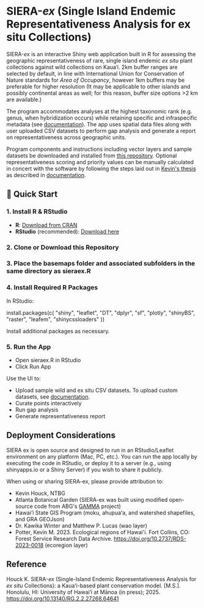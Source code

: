# SIERA-*ex* (Single Island Endemic Representativeness Analysis for ex situ Collections) 
SIERA-*ex* is an interactive Shiny web application built in R for assessing the geographic representativeness of rare, single island endemic *ex situ* plant collections against wild collections on Kaua‘i. 2km buffer ranges are selected by default, in line with International Union for Conservation of Nature standards for *Area of Occupancy*, however 1km buffers may be preferable for higher resolution (It may be applicable to other islands and possibly continental areas as well; for this reason, buffer size options >2 km are available.) 

The program accommodates analyses at the highest taxonomic rank (e.g. genus, when hybridization occurs) while retaining specific and infraspecific metadata (see [documentation](https://github.com/plantrecords/sieraex/blob/main/comprehensive_instructions.md#siera-ex-documentation)). The app uses spatial data files along with user uploaded CSV datasets to perform gap analysis and generate a report on representativeness across geographic units. 

Program components and instructions including vector layers and sample datasets be downloaded and installed from [this repository](https://github.com/plantrecords/sieraex). Optional representativeness scoring and priority values can be manually calculated in concert with the software by following the steps laid out in [Kevin's thesis](https://doi.org/10.13140/RG.2.2.27268.64641) as described in [documentation](https://github.com/plantrecords/sieraex/blob/main/comprehensive_instructions.md#siera-ex-documentation). 

## 🚀 Quick Start

### 1. Install R & RStudio
- **R**: [Download from CRAN](http://cran.r-project.org)  
- **RStudio** (recommended): [Download here](https://posit.co/download/rstudio-desktop)

### 2. Clone or Download this Repository
### 3. Place the basemaps folder and associated subfolders in the same directory as sieraex.R
### 4. Install Required R Packages

In RStudio:

install.packages(c(
  "shiny", "leaflet", "DT", "dplyr", "sf",
  "plotly", "shinyBS", "raster", "leafem", "shinycssloaders"
))

Install additional packages as necessary.

### 5. Run the App

- Open sieraex.R in RStudio
- Click Run App

Use the UI to:

- Upload sample wild and ex situ CSV datasets. To upload custom datasets, see [documentation](https://github.com/plantrecords/sieraex/blob/main/comprehensive_instructions.md#siera-ex-documentation).
- Curate points interactively
- Run gap analysis
- Generate representativeness report

## Deployment Considerations

SIERA ex is open source and designed to run in an RStudio/Leaflet environment on any platform (Mac, PC, etc.). You can run the app locally by executing the code in RStudio, or deploy it to a server (e.g., using shinyapps.io or a Shiny Server) if you wish to share it publicly.

When using or sharing SIERA-ex, please provide attribution to:

- Kevin Houck, NTBG
- Atlanta Botanical Garden (SIERA-ex was built using modified open-source code from ABG's [GAMMA](https://github.com/AtlantaBotanicalGarden/gap-analysis-shiny-app) project)
- Hawai‘i State GIS Program (moku, ahupuaʻa, and watershed shapefiles, and GRA GEOJson)
- Dr. Kawika Winter and Matthew P. Lucas (wao layer)
- Potter, Kevin M. 2023. Ecological regions of Hawai'i. Fort Collins, CO: Forest Service Research Data Archive. https://doi.org/10.2737/RDS-2023-0018 (ecoregion layer)

## Reference

Houck K. SIERA-*ex* (Single-Island Endemic Representativeness Analysis for *ex situ* Collections): a Kauaʻi-based plant conservation model. [M.S.]. Honolulu, HI: University of Hawai’i at Mānoa (in press); 2025. https://doi.org/10.13140/RG.2.2.27268.64641
